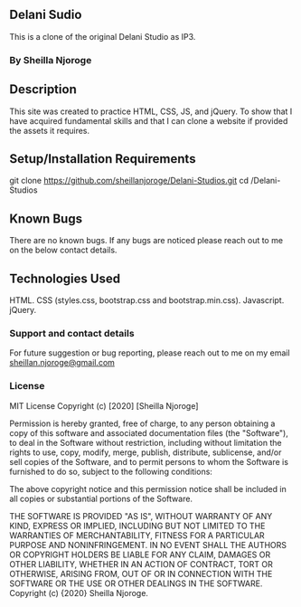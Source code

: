 ## Delani Sudio
This is a clone of the original Delani Studio as IP3.
### By Sheilla Njoroge
## Description
This site was created to practice HTML, CSS, JS, and jQuery. To show that I have acquired fundamental skills and that I can clone a website if provided the assets it requires.

## Setup/Installation Requirements
git clone https://github.com/sheillanjoroge/Delani-Studios.git cd /Delani-Studios

## Known Bugs
There are no known bugs. If any bugs are noticed please reach out to me on the below contact details.

## Technologies Used
HTML.
CSS (styles.css, bootstrap.css and bootstrap.min.css).
Javascript.
jQuery.

### Support and contact details
For future suggestion or bug reporting, please reach out to me on my email sheillan.njoroge@gmail.com


### License
MIT License
Copyright (c) [2020] [Sheilla Njoroge]

Permission is hereby granted, free of charge, to any person obtaining a copy of this software and associated documentation files (the "Software"), to deal in the Software without restriction, including without limitation the rights to use, copy, modify, merge, publish, distribute, sublicense, and/or sell copies of the Software, and to permit persons to whom the Software is furnished to do so, subject to the following conditions:

The above copyright notice and this permission notice shall be included in all copies or substantial portions of the Software.

THE SOFTWARE IS PROVIDED "AS IS", WITHOUT WARRANTY OF ANY KIND, EXPRESS OR IMPLIED, INCLUDING BUT NOT LIMITED TO THE WARRANTIES OF MERCHANTABILITY, FITNESS FOR A PARTICULAR PURPOSE AND NONINFRINGEMENT. IN NO EVENT SHALL THE AUTHORS OR COPYRIGHT HOLDERS BE LIABLE FOR ANY CLAIM, DAMAGES OR OTHER LIABILITY, WHETHER IN AN ACTION OF CONTRACT, TORT OR OTHERWISE, ARISING FROM, OUT OF OR IN CONNECTION WITH THE SOFTWARE OR THE USE OR OTHER DEALINGS IN THE SOFTWARE. Copyright (c) {2020} Sheilla Njoroge.